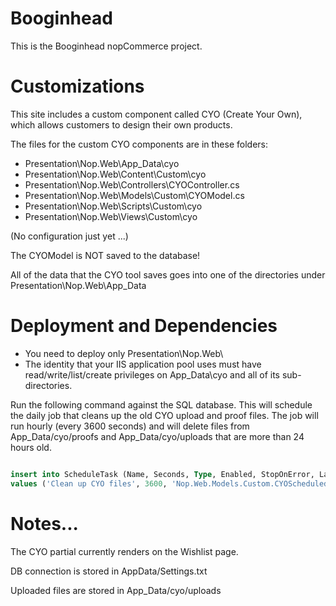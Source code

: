 # Booginhead

This is the Booginhead nopCommerce project.

# Customizations

This site includes a custom component called CYO (Create Your Own), 
which allows customers to design their own products.

The files for the custom CYO components are in these folders:

* Presentation\Nop.Web\App_Data\cyo
* Presentation\Nop.Web\Content\Custom\cyo
* Presentation\Nop.Web\Controllers\CYOController.cs
* Presentation\Nop.Web\Models\Custom\CYOModel.cs
* Presentation\Nop.Web\Scripts\Custom\cyo
* Presentation\Nop.Web\Views\Custom\cyo

(No configuration just yet ...)

The CYOModel is NOT saved to the database! 

All of the data that the CYO tool saves goes into one of the directories
under Presentation\Nop.Web\App_Data

# Deployment and Dependencies

* You need to deploy only Presentation\Nop.Web\
* The identity that your IIS application pool uses must have 
read/write/list/create privileges on App_Data\cyo and all of
its sub-directories.

Run the following command against the SQL database. This will schedule the
daily job that cleans up the old CYO upload and proof files. The job will
run hourly (every 3600 seconds) and will delete files from App_Data/cyo/proofs
and App_Data/cyo/uploads that are more than 24 hours old.

```sql

insert into ScheduleTask (Name, Seconds, Type, Enabled, StopOnError, LastStartUTC, LastEndUTC, LastSuccessUTC)
values ('Clean up CYO files', 3600, 'Nop.Web.Models.Custom.CYOScheduledTask, Nop.Web', 1, 0, null, null, null)

```

# Notes...

The CYO partial currently renders on the Wishlist page.

DB connection is stored in AppData/Settings.txt

Uploaded files are stored in App_Data/cyo/uploads

